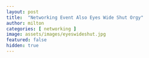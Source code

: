 ```yaml
---
layout: post
title:  "Networking Event Also Eyes Wide Shut Orgy"
author: milton
categories: [ networking ]
image: assets/images/eyeswideshut.jpg
featured: false
hidden: true
---
```

